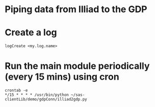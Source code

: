 Piping data from Illiad to the GDP
==================

# Create a log
	logCreate <my.log.name>
# Run the main module periodically (every 15 mins) using cron
	crontab -e
	*/15 * * * * /usr/bin/python ~/sas-clientLib/demo/gdpConn/illiad2gdp.py
